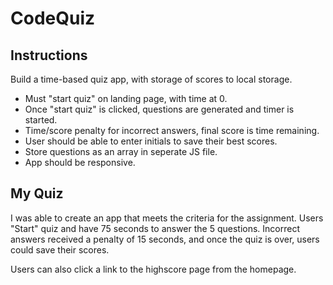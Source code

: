 # CodeQuiz

## Instructions
Build a time-based quiz app, with storage of scores to local storage. 

* Must "start quiz" on landing page, with time at 0.
* Once "start quiz" is clicked, questions are generated and timer is started.
* Time/score penalty for incorrect answers, final score is time remaining.
* User should be able to enter initials to save their best scores.
* Store questions as an array in seperate JS file. 
* App should be responsive. 

## My Quiz

I was able to create an app that meets the criteria for the assignment. Users "Start" quiz and have 75 seconds to answer the 5 questions. Incorrect answers received a penalty of 15 seconds, and once the quiz is over, users could save their scores.

Users can also click a link to the highscore page from the homepage.
